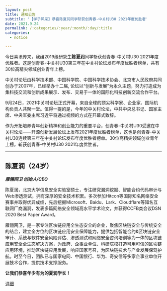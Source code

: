 ```yaml
---
layout: post
title: 通知公告
subtitle: '【学子风采】恭喜陈夏润同学斩获创青春-中关村U30 2021年度优胜者'
date: 2021.9.24
permalink: /:categories/:year/:month/:day/:title
categories:
  - notice

---
```


今日喜讯传来，我组2019级研究生**陈夏润**同学斩获创青春-中关村U30 2021年度优胜者。这是创青春-中关村U30第三年在中关村论坛发布年度优胜者榜单，共有30位高精尖领域创业青年上榜。

中关村论坛由科学技术部、中国科学院、中国科学技术协会、北京市人民政府共同创办于2007年，已经举办十二届, 论坛以“创新与发展”为永久主题，努力打造成为集科技交流和创新成果展示、发布、交易于一体的国际化科技创新交流合作平台。

9月24日，2021中关村论坛正式开幕，来自全球的顶尖科学家、企业家、国际机构负责人共聚一堂。值得一提的是，今年的中关村论坛，中共中央总书记、国家主席、中央军委主席习近平将通过视频的方式在开幕式致辞。

作为开拓培养青年创新精神和创业能力的重要平台，创青春-中关村U30受邀在中关村论坛——开源创新发展论坛上发布2021年度优胜者榜单，这也是创青春-中关村U30连续第三年在中关村论坛发布年度优胜者榜单。30位高精尖领域创业青年上榜，斩获创青春-中关村U30 2021年度优胜者。

-----

## 陈夏润（24岁）

***雁翎网卫  创始人/CEO***

陈夏润，北京大学信息安全实验室硕士，专注研究漏洞挖掘、智能合约代码审计与Web渗透测试，拥有深厚的安全技术积累。多次参加Hitcon等国际知名网络安全赛事并取得优异成绩，先后挖掘Microsoft、Baidu、Lark、Cloudflare等知名互联网厂商漏洞，发表多篇网络安全领域高水平学术论文，并获得CCFB类会议DSN 2020 Best Paper Award。

雁翎网卫，是一家专注区块链应用全生态安全的企业，聚焦区块链安全与传统安全的结合，建立全方位的区块链应用安全保障能力，提供包括智能合约&区块链安全审计、系统与软件安全风险评估、渗透测试和网络安全咨询培训等为一体的区块链应用安全全生态解决方案，为政府、企事业单位、科研院校打造可用可信的区块链应用环境，推动区块链应用发展，响应国家号召，为区块链技术与产业发展保驾护航。时至今日，团队已与国家电网、中国银行、华为、奇安信等多家企事业单位开展技术合作，提供技术支撑服务。

**让我们恭喜年少有为的夏润学长！**

[详细](https://mp.weixin.qq.com/s/Y1BY_4MMRw-l0rHqceBs9A)